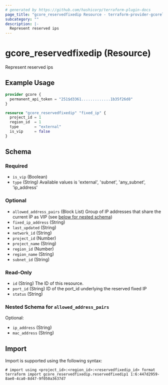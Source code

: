 ```yaml
---
# generated by https://github.com/hashicorp/terraform-plugin-docs
page_title: "gcore_reservedfixedip Resource - terraform-provider-gcorelabs"
subcategory: ""
description: |-
  Represent reserved ips
---
```


# gcore_reservedfixedip (Resource)

Represent reserved ips

## Example Usage

```terraform
provider gcore {
  permanent_api_token = "251$d3361.............1b35f26d8"
}

resource "gcore_reservedfixedip" "fixed_ip" {
  project_id = 1
  region_id  = 1
  type       = "external"
  is_vip     = false
}
```

<!-- schema generated by tfplugindocs -->
## Schema

### Required

- `is_vip` (Boolean)
- `type` (String) Available values is 'external', 'subnet', 'any_subnet', 'ip_address'

### Optional

- `allowed_address_pairs` (Block List) Group of IP addresses that share the current IP as VIP (see [below for nested schema](#nestedblock--allowed_address_pairs))
- `fixed_ip_address` (String)
- `last_updated` (String)
- `network_id` (String)
- `project_id` (Number)
- `project_name` (String)
- `region_id` (Number)
- `region_name` (String)
- `subnet_id` (String)

### Read-Only

- `id` (String) The ID of this resource.
- `port_id` (String) ID of the port_id underlying the reserved fixed IP
- `status` (String)

<a id="nestedblock--allowed_address_pairs"></a>
### Nested Schema for `allowed_address_pairs`

Optional:

- `ip_address` (String)
- `mac_address` (String)

## Import

Import is supported using the following syntax:

```shell
# import using <project_id>:<region_id>:<reservedfixedip_id> format
terraform import gcore_reservedfixedip.reservedfixedip1 1:6:447d2959-8ae0-4ca0-8d47-9f050a3637d7
```
